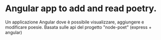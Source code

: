 # Angular app to add and read poetry.
Un applicazione Angular dove è possibile visualizzare, aggiungere e modificare poesie.
Basata sulle api del progetto "node-poet" (express + angular)